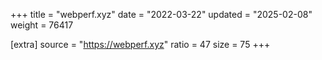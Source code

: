 +++
title = "webperf.xyz"
date = "2022-03-22"
updated = "2025-02-08"
weight = 76417

[extra]
source = "https://webperf.xyz"
ratio = 47
size = 75
+++
